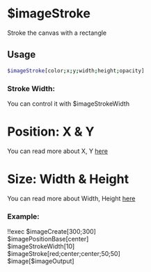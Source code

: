 # $imageStroke

Stroke the canvas with a rectangle

## Usage

```bash
$imageStroke[color;x;y;width;height;opacity]
```

### Stroke Width:
You can control it with $imageStrokeWidth

# Position: X & Y
You can read more about X, Y [here](./../CodeReferences/ref.imgbuild.position.md)

# Size: Width & Height
You can read more about Width, Height [here](./../CodeReferences/ref.imgbuild.size.md)

### Example:
<discord-messages>
          <discord-message :bot="false" role-color="#ffcc9a" author="Member">
        !!exec $imageCreate[300;300]<br>$imagePositionBase[center]<br>$imageStrokeWidth[10]<br>$imageStroke[red;center;center;50;50]<br>$image[$imageOutput]<br><br>
          </discord-message>
          <discord-message :bot="true" role-color="#0099ff" author="Custom Command" avatar="https://media.discordapp.net/avatars/725721249652670555/781224f90c3b841ba5b40678e032f74a.webp">
        <discord-embed slot="embeds" image="https://i.imgur.com/0pqE9Ds.png"><br></discord-embed>
        </discord-message>
</discord-messages>